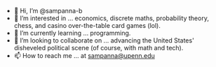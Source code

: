 - 👋 Hi, I’m @sampanna-b
- 👀 I’m interested in ... economics, discrete maths, probability theory, chess, and casino over-the-table card games (lol). 
- 🌱 I’m currently learning ... programming.
- 💞️ I’m looking to collaborate on ... advancing the United States' disheveled political scene (of course, with math and tech).
- 📫 How to reach me ... at sampanna@upenn.edu

<!---
sampanna-b/sampanna-b is a ✨ special ✨ repository because its `README.md` (this file) appears on your GitHub profile.
You can click the Preview link to take a look at your changes.
--->
